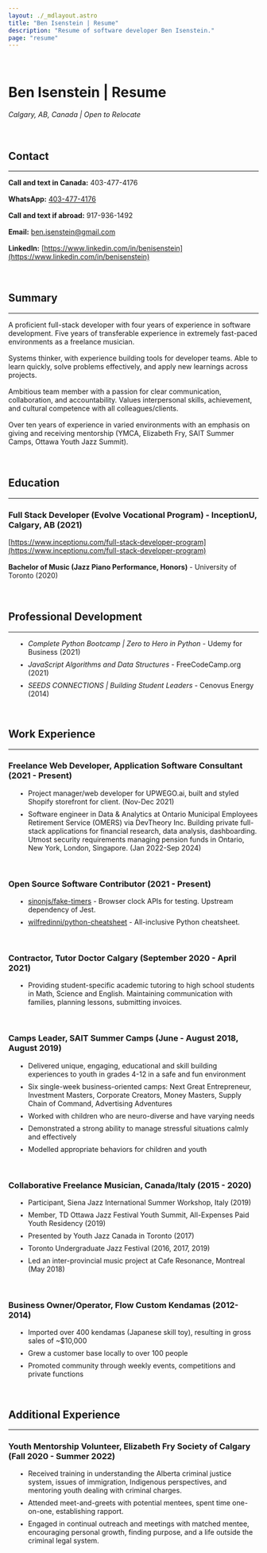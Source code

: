 ```yaml
---
layout: ./_mdlayout.astro
title: "Ben Isenstein | Resume"
description: "Resume of software developer Ben Isenstein."
page: "resume"
---
```


<style>
    p {
        margin-bottom: 1rem;
    }

    hr {
        margin-bottom: 0.5rem;
    }

    ul {
        list-style-type: disc;
        margin-left: 1rem;
    }

    li {
        margin-bottom: 0.5rem;
    }

    li::marker {
        color: oklch(0.216 0.006 56.043);
        font-size: 0.8rem;
    }

    a:not([class]) {
        transition: border-bottom 300ms;
        border-bottom: 1px rgb(0 0 0 / 0.2) solid;
    }

    a:not([class]):hover {
        border-bottom: 1px black solid;
    }
</style>

<br>

# **Ben Isenstein | Resume**

*Calgary, AB, Canada | Open to Relocate*

<br>

## **Contact**

---

**Call and text in Canada:** 403-477-4176

**WhatsApp:** [403-477-4176](https://wa.me/14034774176)

**Call and text if abroad:** 917-936-1492

**Email:** [ben.isenstein@gmail.com](mailto:ben.isenstein@gmail.com)

**LinkedIn:** [https://www.linkedin.com/in/benisenstein](https://www.linkedin.com/in/benisenstein)

<br>

## **Summary**

---

A proficient full-stack developer with four years of experience in software development. Five years of transferable experience in extremely fast-paced environments as a freelance musician.

Systems thinker, with experience building tools for developer teams. Able to learn quickly, solve problems effectively, and apply new learnings across projects.

Ambitious team member with a passion for clear communication, collaboration, and accountability. Values interpersonal skills, achievement, and cultural competence with all colleagues/clients.

Over ten years of experience in varied environments with an emphasis on giving and receiving mentorship (YMCA, Elizabeth Fry, SAIT Summer Camps, Ottawa Youth Jazz Summit).

<br>

## **Education**

---

### **Full Stack Developer (Evolve Vocational Program)** - InceptionU, Calgary, AB (2021)

[https://www.inceptionu.com/full-stack-developer-program](https://www.inceptionu.com/full-stack-developer-program)

**Bachelor of Music (Jazz Piano Performance, Honors)** - University of Toronto (2020)

<br>

## **Professional Development**

---

- *Complete Python Bootcamp | Zero to Hero in Python* - Udemy for Business (2021)
- *JavaScript Algorithms and Data Structures* - FreeCodeCamp.org (2021)
- *SEEDS CONNECTIONS | Building Student Leaders* - Cenovus Energy (2014)

<br>

## **Work Experience**

---

### **Freelance Web Developer, Application Software Consultant (2021 - Present)**

- Project manager/web developer for UPWEGO.ai, built and styled Shopify storefront for client. (Nov-Dec 2021)
- Software engineer in Data & Analytics at Ontario Municipal Employees Retirement Service (OMERS) via DevTheory Inc. Building private full-stack applications for financial research, data analysis, dashboarding. Utmost security requirements managing pension funds in Ontario, New York, London, Singapore. (Jan 2022-Sep 2024)

<br>

### **Open Source Software Contributor (2021 - Present)**
- [sinonjs/fake-timers](https://github.com/sinonjs/fake-timers) - Browser clock APIs for testing. Upstream dependency of Jest.
- [wilfredinni/python-cheatsheet](https://github.com/wilfredinni/python-cheatsheet) - All-inclusive Python cheatsheet.

<br>

### **Contractor, Tutor Doctor Calgary (September 2020 - April 2021)**

- Providing student-specific academic tutoring to high school students in Math, Science and English. Maintaining communication with families, planning lessons, submitting invoices.

<br>

### **Camps Leader, SAIT Summer Camps (June - August 2018, August 2019)**

- Delivered unique, engaging, educational and skill building experiences to youth in grades 4-12 in a safe and fun environment
- Six single-week business-oriented camps: Next Great Entrepreneur, Investment Masters, Corporate Creators, Money Masters, Supply Chain of Command, Advertising Adventures
- Worked with children who are neuro-diverse and have varying needs
- Demonstrated a strong ability to manage stressful situations calmly and effectively
- Modelled appropriate behaviors for children and youth

<br>

### **Collaborative Freelance Musician, Canada/Italy (2015 - 2020)**

- Participant, Siena Jazz International Summer Workshop, Italy (2019)
- Member, TD Ottawa Jazz Festival Youth Summit, All-Expenses Paid Youth Residency (2019)
- Presented by Youth Jazz Canada in Toronto (2017)
- Toronto Undergraduate Jazz Festival (2016, 2017, 2019)
- Led an inter-provincial music project at Cafe Resonance, Montreal (May 2018)

<br>

### **Business Owner/Operator**, **Flow Custom Kendamas (2012-2014)**

- Imported over 400 kendamas (Japanese skill toy), resulting in gross sales of ~$10,000
- Grew a customer base locally to over 100 people
- Promoted community through weekly events, competitions and private functions

<br>

## **Additional Experience**

---

### **Youth Mentorship Volunteer, Elizabeth Fry Society of Calgary (Fall 2020 - Summer 2022)**

- Received training in understanding the Alberta criminal justice system, issues of immigration, Indigenous perspectives, and mentoring youth dealing with criminal charges.
- Attended meet-and-greets with potential mentees, spent time one-on-one, establishing rapport.
- Engaged in continual outreach and meetings with matched mentee, encouraging personal growth, finding purpose, and a life outside the criminal legal system.